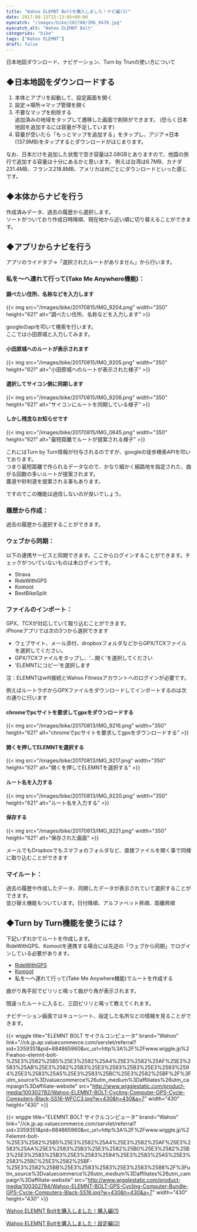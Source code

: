 ```yaml
---
title: "Wahoo ELEMNT Boltを購入しました！ナビ編(3)"
date: 2017-08-15T15:13:05+09:00
eyecatch: "/images/bike/201708/IMG_9439.jpg"
eyecatch_alt: "Wahoo ELEMNT Bolt"
categories: "bike"
tags: ["Wahoo ELEMNT"]
draft: false
---
```


日本地図ダウンロード、ナビゲーション、Turn by Trunの使い方について

<h2>◆日本地図をダウンロードする</h2>
<ol>
  <li>本体とアプリを起動して、設定画面を開く</li>
  <li>設定→場所→マップ管理を開く</li>
  <li>不要なマップを削除する<br />
追加済みの地域をタップして遷移した画面で削除ができます。
(恐らく日本地図を追加するには容量が不足しています)</li>
  <li>容量が空いたら「もっとマップを追加する」をタップし、アジア→日本(137.9MB)をタップするとダウンロードがはじまります。</li>
</ol>

なお、日本だけを追加した状態で空き容量は2.08GBとありますので、他国の旅行で追加する容量は十分にあるかと思います。
例えば台湾は6.7MB、カナダ231.4MB、フランス218.8MB、アメリカは州ごとにダウンロードといった感じです。

<h2>◆本体からナビを行う</h2>
<p>作成済みデータ、過去の履歴から選択します。<br />
ソートがついており作成日時降順、現在地から近い順に切り替えることができます。</p>

<h2>◆アプリからナビを行う</h2>
<p>アプリのライドタブ→「選択されたルートがありません」から行います。</p>

<h3>私を〜へ連れて行って(Take Me Anywhere機能)：</h3>
<h4>調べたい住所、名称などを入力します</h4>
{{< img src="/images/bike/20170815/IMG_9204.png" width="350" height="621" alt="調べたい住所、名称などを入力します" >}}

<p>googleのapiを叩いて検索を行います。<br>
ここでは小田原城と入力してみます。</p>

<h4>小田原城へのルートが表示されます</h4>
{{< img src="/images/bike/20170815/IMG_9205.png" width="350" height="621" alt="小田原城へのルートが表示された様子" >}}

<h4>選択してサイコン側に同期します</h4>
{{< img src="/images/bike/20170815/IMG_9206.png" width="350" height="621" alt="サイコンにルートを同期している様子" >}}

<h4>しかし残念なお知らせです</h4>
{{< img src="/images/bike/20170815/IMG_0645.png" width="350" height="621" alt="最短距離でルートが提案される様子" >}}
<p>これにはTurn by Turn情報が付与されるのですが、googleの徒歩検索APIを叩いております。<br>
つまり最短距離で作られるデータなので、かなり細かく細路地を指定された、曲がる回数の多いルートが提案されます。<br>
農道や砂利道を提案される事もあります。</p>

<p>ですのでこの機能は過信しないのが良いでしょう。</p>

<h3>履歴から作成：</h3>
<p>過去の履歴から選択することができます。</p>

<h3>ウェブから同期：</h3>
<p>以下の連携サービスと同期できます。ここからログインすることができます。チェックがついていないものは未ログインです。</p>

<ul>
  <li>Strava</li>
  <li>RideWithGPS</li>
  <li>Komoot</li>
  <li>BestBikeSplit</li>
</ul>

<h3>ファイルのインポート：</h3>
<p>GPX、TCXが対応していて取り込むことができます。<br />
iPhoneアプリでは次の3つから選択できます</p>

<ul>
  <li>ウェブサイト、メール添付、dropboxフォルダなどからGPX/TCXファイルを選択してください。</li>
  <li>GPX/TCXファイルをタップし、'…開く'を選択してください</li>
  <li>'ELEMNTにコピー'を選択します</li>
</ul>

注：ELEMNTはwifi接続とWahoo Fitnessアカウントへのログインが必要です。

<p>例えばルートラボからGPXファイルをダウンロードしてインポートするのは次の通りに行います</p>

<h4>chromeでpcサイトを要求してgpxをダウンロードする</h4>
{{< img src="/images/bike/20170813/IMG_9216.png" width="350" height="621" alt="chromeでpcサイトを要求してgpxをダウンロードする" >}}

<h4>開くを押してELEMNTを選択する</h4>
{{< img src="/images/bike/20170813/IMG_9217.png" width="350" height="621" alt="開くを押してELEMNTを選択する" >}}

<h4>ルート名を入力する</h4>
{{< img src="/images/bike/20170813/IMG_9220.png" width="350" height="621" alt="ルート名を入力する" >}}

<h4>保存する</h4>
{{< img src="/images/bike/20170813/IMG_9221.png" width="350" height="621" alt="保存された画面" >}}

<p>メールでもDropboxでもスマフォのフォルダなど、直接ファイルを開く事で同様に取り込むことができます</p>

<h3>マイルート：</h3>
<p>過去の履歴や作成したデータ、同期したデータが表示されていて選択することができます。<br />
並び替え機能もついています。日付降順、アルファベット昇順、距離昇順</p>

<h2>◆Turn by Turn機能を使うには？</h2>
<p>下記いずれかでルートを作成します。<br />RideWithGPS、Komootを連携する場合には先述の「ウェブから同期」でログインしている必要があります。</p>

<ul>
  <li><a href="https://ridewithgps.com/" target="_blank" rel="noopener">RideWithGPS</a></li>
  <li><a href="https://www.komoot.com/" target="_blank" rel="noopener">Komoot</a></li>
  <li>私を〜へ連れて行って(Take Me Anywhere機能)でルートを作成する</li>
</ul>

<p>曲がり角手前でピリリと鳴って曲がり角が表示されます。</p>
<p>間違ったルートに入ると、三回ピリリと鳴って教えてくれます。</p>
<p>ナビゲーション画面ではキューシート、設定した名所などの情報を見ることができます。</p>

{{< wiggle title="ELEMNT BOLT サイクルコンピュータ"
  brand="Wahoo"
  link="//ck.jp.ap.valuecommerce.com/servlet/referral?sid=3359351&pid=884865960&vc_url=http%3A%2F%2Fwww.wiggle.jp%2Fwahoo-elemnt-bolt-%25E3%2582%25B5%25E3%2582%25A4%25E3%2582%25AF%25E3%2583%25AB%25E3%2582%25B3%25E3%2583%25B3%25E3%2583%2594%25E3%2583%25A5%25E3%2583%25BC%25E3%2582%25BF%2F%3Futm_source%3Dvaluecommerce%26utm_medium%3Daffiliates%26utm_campaign%3Daffiliate-website"
  src="http://www.wigglestatic.com/product-media/100302782/Wahoo-ELEMNT-BOLT-Cycling-Computer-GPS-Cycle-Computers-Black-SS16-WFCC3.jpg?w=430&h=430&a=7" width="430" height="430" >}}

{{< wiggle title="ELEMNT BOLT サイクルコンピュータ"
  brand="Wahoo"
  link="//ck.jp.ap.valuecommerce.com/servlet/referral?sid=3359351&pid=884865960&vc_url=http%3A%2F%2Fwww.wiggle.jp%2Felemnt-bolt-%25E3%2582%25B5%25E3%2582%25A4%25E3%2582%25AF%25E3%2583%25AA%25E3%2583%25B3%25E3%2582%25B0%25E3%2582%25B3%25E3%2583%25B3%25E3%2583%2594%25E3%2583%25A5%25E3%2583%25BC%25E3%2582%25BF-%25E3%2582%25BB%25E3%2583%2583%25E3%2583%2588%2F%3Futm_source%3Dvaluecommerce%26utm_medium%3Daffiliates%26utm_campaign%3Daffiliate-website"
  src="http://www.wigglestatic.com/product-media/100302784/Wahoo-ELEMNT-BOLT-GPS-Cycling-Computer-Bundle-GPS-Cycle-Computers-Black-SS16.jpg?w=430&h=430&a=7" width="430" height="430" >}}

<p><a href="http://harapeko.wktk.so/bike/20170813/" target="_blank" rel="noopener">Wahoo ELEMNT Boltを購入しました！購入編(1)</a></p>
<p><a href="http://harapeko.wktk.so/bike/20170814/" target="_blank" rel="noopener">Wahoo ELEMNT Boltを購入しました！設定編(2)</a></p>
